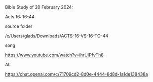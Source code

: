Bible Study of 20 February 2024:

Acts 16: 16-44


source folder


/c/Users/glads/Downloads/ACTS-16-VS-16-TO-44


song

https://www.youtube.com/watch?v=ihrUIPfvTh8

AI:

https://chat.openai.com/c/71709cd2-8d0e-4444-8d8d-1a1de138438a


